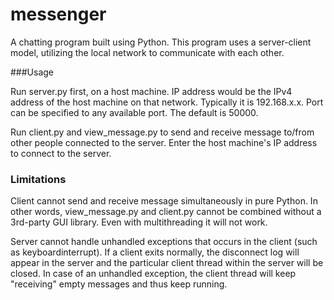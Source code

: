 # messenger

A chatting program built using Python. This program uses a server-client model, utilizing the
local network to communicate with each other.

###Usage 

Run server.py first, on a host machine. IP address would be the IPv4 address of the host machine on that
network. Typically it is 192.168.x.x. Port can be specified to any available port. 
The default is 50000.

Run client.py and view_message.py to send and receive message to/from other people connected
to the server. Enter the host machine's IP address to connect to the server. 

### Limitations

Client cannot send and receive message simultaneously in pure Python. In other words, 
view_message.py and client.py cannot be combined without a 3rd-party GUI library. 
Even with multithreading it will not work. 

Server cannot handle unhandled exceptions that occurs in the client (such as keyboardinterrupt).
If a client exits normally, the disconnect log will appear in the server and the
particular client thread within the server will be closed. In case of an unhandled
exception, the client thread will keep "receiving" empty messages and thus keep running.